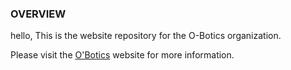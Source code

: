 ### OVERVIEW
hello, 
This is the website repository for the O-Botics organization.

Please visit the [O'Botics](http://o-botics.org) website for more information.
